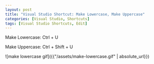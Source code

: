 ```yaml
---
layout: post
title: "Visual Studio Shortcut: Make Lowercase, Make Uppercase"
categories: [Visual Studio, Shortcuts]
tags: [Visual Studio Shortcuts, Edit]
---
```


Make Lowercase: Ctrl + U

Make Uppercase: Ctrl + Shift + U

![make lowercase gif]({{"/assets/make-lowercase.gif" | absolute_url}})